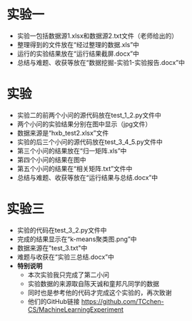 # 实验一
  * 实验一包括数据源1.xlsx和数据源2.txt文件（老师给出的）  
  * 整理得到的文件放在“经过整理的数据.xls”中
  * 运行的实验结果放在“运行结果截屏.docx”中
  * 总结与难题、收获等放在“数据挖掘-实验1-实验报告.docx”中
  
  
# 实验
  * 实验二的前两个小问的源代码放在test_1_2.py文件中
  * 两个小问的实验结果分别在图中显示（jpg文件）
  * 数据来源是“hxb_test2.xlsx”文件
  * 实验的后三个小问的源代码放在test_3_4_5.py文件中
  * 第三个小问的结果放在“归一矩阵.xls”中
  * 第四个小问的结果在图中
  * 第五个小问的结果在“相关矩阵.txt”文件中
  * 总结与难题、收获等放在“运行结果与总结.docx”中


# 实验三
  * 实验的代码在test_3_2.py文件中
  * 完成的结果显示在“k-means聚类图.png”中
  * 数据来源在"test_3.txt"中
  * 难题与收获在“实验三总结.docx”中
  * **特别说明**
       * 本次实验我只完成了第二小问
       * 实验数据的来源取自陈天诚和童邦凡同学的数据
       * 同时也是参考他的代码才完成这个实验的，再次致谢
       * 他们的GitHub链接 https://github.com/TCchen-CS/MachineLearningExperiment
  
